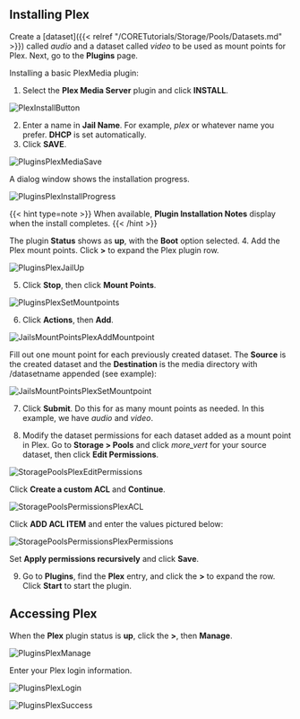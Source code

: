 &NewLine;

## Installing Plex

Create a [dataset]({{< relref "/CORETutorials/Storage/Pools/Datasets.md" >}}) called *audio* and a dataset called *video* to be used as mount points for Plex.
Next, go to the **Plugins** page.

Installing a basic PlexMedia plugin:

1. Select the **Plex Media Server** plugin and click **INSTALL**.

  ![PlexInstallButton](/images/CORE/Plugins/PluginsPlexInstallButton.png "Finding the Plex Plugin")

2. Enter a  name in **Jail Name**. For example, *plex* or whatever name you prefer.
   **DHCP** is set automatically.
3. Click **SAVE**.

  ![PluginsPlexMediaSave](/images/CORE/Plugins/PluginsPlexMediaSave.png "Plex: Save the Jail Settings")

   A dialog window shows the installation progress.

  ![PluginsPlexInstallProgress](/images/CORE/Plugins/PluginsPlexInstallProgress.png "Plex: Installation Progress")

  {{< hint type=note >}}
  When available, **Plugin Installation Notes** display when the install completes.
  {{< /hint >}}

   The plugin **Status** shows as **up**, with the **Boot** option selected.
4. Add the Plex mount points. Click **>** to expand the Plex plugin row.

  ![PluginsPlexJailUp](/images/CORE/Plugins/PluginsPlexJailUp.png "Plex: up status")

5. Click **Stop**, then click **Mount Points**.

  ![PluginsPlexSetMountpoints](/images/CORE/Plugins/PluginsPlexSetMountpoints.png "Plex: Setting Mount Points")

6. Click **Actions**, then **Add**.

  ![JailsMountPointsPlexAddMountpoint](/images/CORE/Jails/JailsMountPointsPlexAddMountpoint.png "Plex: Adding a new Mount point")

   Fill out one mount point for each previously created dataset. 
   The **Source** is the created dataset and the **Destination** is the <file>media</file> directory with <file>/datasetname</file> appended (see example):

   ![JailsMountPointsPlexSetMountpoint](/images/CORE/Jails/JailsMountPointsPlexSetMountpoint.png "Plex: Setting the Mount point")

7. Click **Submit**. Do this for as many mount points as needed. In this example, we have *audio* and *video*.

8. Modify the dataset permissions for each dataset added as a mount point in Plex. 
   Go to **Storage > Pools** and click <i class="material-icons" aria-hidden="true" title="Edit Permissions">more_vert</i> for your source dataset, then click **Edit Permissions**.

  ![StoragePoolsPlexEditPermissions](/images/CORE/Storage/StoragePoolsPlexEditPermissions.png "Editing Dataset Permissions")

   Click **Create a custom ACL** and **Continue**.

  ![StoragePoolsPermissionsPlexACL](/images/CORE/Storage/StoragePoolsPermissionsPlexACL.png "Plex Datasets: Custom ACL")

   Click **ADD ACL ITEM** and enter the values pictured below:

  ![StoragePoolsPermissionsPlexPermissions](/images/CORE/Storage/StoragePoolsPermissionsPlexPermissions.png "Plex Datasets: Permissions")

   Set **Apply permissions recursively** and click **Save**.

9. Go to **Plugins**, find the **Plex** entry, and click the **>** to expand the row. Click **Start** to start the plugin.

## Accessing Plex

When the **Plex** plugin status is **up**, click the **>**, then **Manage**.
 
 ![PluginsPlexManage](/images/CORE/Plugins/PluginsPlexManage.png "Plex Management")

Enter your Plex login information.
 
 ![PluginsPlexLogin](/images/CORE/Plugins/PluginsPlexLogin.png "Plex Interface Login")
  
 ![PluginsPlexSuccess](/images/CORE/Plugins/PluginsPlexSuccess.png "Plex Login Success")